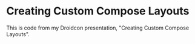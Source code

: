 # Creating Custom Compose Layouts
This is code from my Droidcon presentation, "Creating Custom Compose Layouts".
